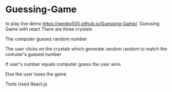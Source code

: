 # Guessing-Game
to play live demo https://wedex555.github.io/Guessing-Game/.
Guessing Game with react
There are three crystals 

The computer gueses random number

The user clicks on the crystals which generate random random to match the comuter's guesed number

If user's number equals computer guess the user wins

Else the user loses the game

Tools Used
React.js
